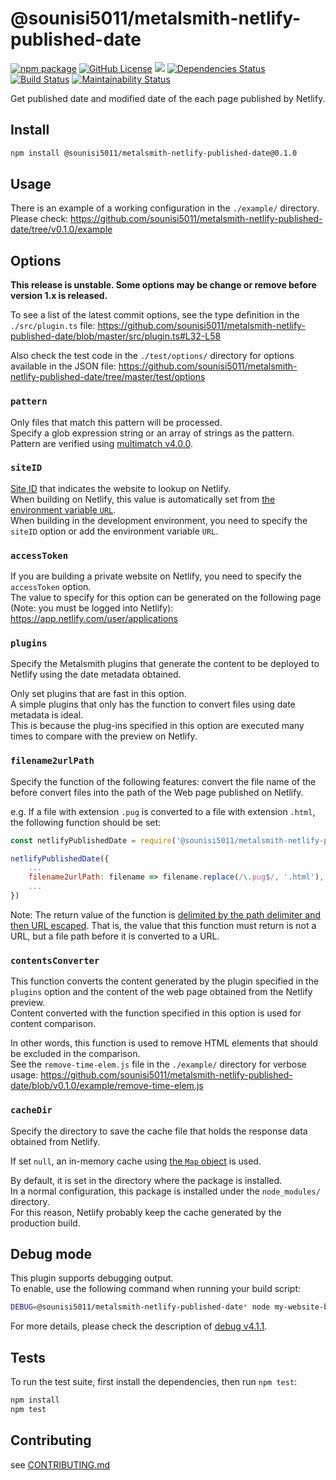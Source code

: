 # @sounisi5011/metalsmith-netlify-published-date

[![npm package](https://img.shields.io/npm/v/@sounisi5011/metalsmith-netlify-published-date.svg)][npm]
[![GitHub License](https://img.shields.io/github/license/sounisi5011/metalsmith-netlify-published-date.svg)][github-license]
![](https://img.shields.io/node/v/@sounisi5011/metalsmith-netlify-published-date.svg)
[![Dependencies Status](https://david-dm.org/sounisi5011/metalsmith-netlify-published-date/status.svg)](https://david-dm.org/sounisi5011/metalsmith-netlify-published-date)
[![Build Status](https://travis-ci.com/sounisi5011/metalsmith-netlify-published-date.svg?branch=master)](https://travis-ci.com/sounisi5011/metalsmith-netlify-published-date)
[![Maintainability Status](https://api.codeclimate.com/v1/badges/913d0fe6324ac84907d6/maintainability)](https://codeclimate.com/github/sounisi5011/metalsmith-netlify-published-date/maintainability)

[npm]: https://www.npmjs.com/package/@sounisi5011/metalsmith-netlify-published-date
[github-license]: https://github.com/sounisi5011/metalsmith-netlify-published-date/blob/master/LICENSE

Get published date and modified date of the each page published by Netlify.

## Install

```sh
npm install @sounisi5011/metalsmith-netlify-published-date@0.1.0
```

## Usage

There is an example of a working configuration in the `./example/` directory.  
Please check: https://github.com/sounisi5011/metalsmith-netlify-published-date/tree/v0.1.0/example

## Options

**This release is unstable. Some options may be change or remove before version 1.x is released.**

To see a list of the latest commit options, see the type definition in the `./src/plugin.ts` file: https://github.com/sounisi5011/metalsmith-netlify-published-date/blob/master/src/plugin.ts#L32-L58

Also check the test code in the `./test/options/` directory for options available in the JSON file: https://github.com/sounisi5011/metalsmith-netlify-published-date/tree/master/test/options

### `pattern`

Only files that match this pattern will be processed.  
Specify a glob expression string or an array of strings as the pattern.  
Pattern are verified using [multimatch v4.0.0].

[multimatch v4.0.0]: https://www.npmjs.com/package/multimatch/v/4.0.0

### `siteID`

[Site ID](https://www.netlify.com/docs/api/#site-ids) that indicates the website to lookup on Netlify.  
When building on Netlify, this value is automatically set from [the environment variable `URL`](https://www.netlify.com/docs/continuous-deployment/#environment-variables).  
When building in the development environment, you need to specify the `siteID` option or add the environment variable `URL`.

### `accessToken`

If you are building a private website on Netlify, you need to specify the `accessToken` option.  
The value to specify for this option can be generated on the following page (Note: you must be logged into Netlify): https://app.netlify.com/user/applications

### `plugins`

Specify the Metalsmith plugins that generate the content to be deployed to Netlify using the date metadata obtained.

Only set plugins that are fast in this option.  
A simple plugins that only has the function to convert files using date metadata is ideal.  
This is because the plug-ins specified in this option are executed many times to compare with the preview on Netlify.

### `filename2urlPath`

Specify the function of the following features: convert the file name of the before convert files into the path of the Web page published on Netlify.

e.g. If a file with extension `.pug` is converted to a file with extension `.html`, the following function should be set:

```js
const netlifyPublishedDate = require('@sounisi5011/metalsmith-netlify-published-date');

netlifyPublishedDate({
    ...
    filename2urlPath: filename => filename.replace(/\.pug$/, '.html'),
    ...
})
```

Note: The return value of the function is [delimited by the path delimiter and then URL escaped](https://github.com/sounisi5011/metalsmith-netlify-published-date/blob/v0.1.0/src/plugin.ts#L136-L142). That is, the value that this function must return is not a URL, but a file path before it is converted to a URL.

### `contentsConverter`

This function converts the content generated by the plugin specified in the `plugins` option and the content of the web page obtained from the Netlify preview.  
Content converted with the function specified in this option is used for content comparison.

In other words, this function is used to remove HTML elements that should be excluded in the comparison.  
See the `remove-time-elem.js` file in the `./example/` directory for verbose usage: https://github.com/sounisi5011/metalsmith-netlify-published-date/blob/v0.1.0/example/remove-time-elem.js

### `cacheDir`

Specify the directory to save the cache file that holds the response data obtained from Netlify.

If set `null`, an in-memory cache using [the `Map` object](https://developer.mozilla.org/en-US/docs/Web/JavaScript/Reference/Global_Objects/Map) is used.

By default, it is set in the directory where the package is installed.  
In a normal configuration, this package is installed under the `node_modules/` directory.  
For this reason, Netlify probably keep the cache generated by the production build.

## Debug mode

This plugin supports debugging output.  
To enable, use the following command when running your build script:

```sh
DEBUG=@sounisi5011/metalsmith-netlify-published-date* node my-website-build.js
```

For more details, please check the description of [debug v4.1.1].

[debug v4.1.1]: https://www.npmjs.com/package/debug/v/4.1.1

## Tests

To run the test suite, first install the dependencies, then run `npm test`:

```sh
npm install
npm test
```

## Contributing

see [CONTRIBUTING.md](https://github.com/sounisi5011/metalsmith-netlify-published-date/blob/master/CONTRIBUTING.md)
